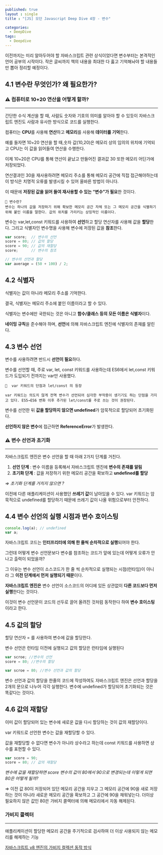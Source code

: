 ```yaml
---
published: true
layout : single
title : "[JS] 모던 Javascript Deep Dive 4장 - 변수"

categories:
  - DeepDive
tags:
  - Deepdive
---
```


이전까지는 미리 알아두어야 할 자바스크립트 관련 상식이었다면 변수부터는 본격적인 언어 공부의 시작이다. 작은 글씨까지 책의 내용을 최대한 다 훓고 기억해놔야 할 내용들만 뽑아 정리할 예정이다.

## 4.1 변수란 무엇인가? 왜 필요한가?

### ⚠ **컴퓨터로 10+20 연산을 어떻게 할까?**

---

간단한 수식 계산을 할 때, 사람도 숫자와 기호의 의미를 알아야 할 수 있듯이 자바스크립트 엔진도 사람과 유사한 방식으로 코드를 실행한다.

컴퓨터는 **CPU**를 사용해 **연산**하고 **메모리**를 사용해 **데이터를 기억**한다.

예를 들자면 10+20 연산을 할 때,숫자 값(10,20)은 메모리 상의 임의의 위치에 기억되고 CPU는 이 값을 읽어들여 연산을 수행한다. 

이제 10+20은 CPU를 통해 연산이 끝났고 만들어진 결과값 30 또한 메모리 어딘가에 저장되었다. 

연산결과인 30을 재사용하려면 메모리 주소를 통해 메모리 공간에 직접 접근해야하는데 이 방식은 치명적 오류를 발생시킬 수 있어 올바른 방법이 아니다.

이 때문에 **저장된 값을 읽어 들여 재사용할 수 있는 “변수”가 필요**한 것이다.
```
📝 변수란?
변수는 하나의 값을 저장하기 위해 확보한 메모리 공간 자체 또는 그 메모리 공간을 식별하기 위해 붙인 이름을 말한다. 값의 위치를 가리키는 상징적인 이름이다.
```


변수는 var,let,const 키워드를 사용하여 **선언**하고 할당 연산자를 사용해 값을 **할당**한다. 그리고 식별자인 변수명을 사용해 변수에 저장된 값을 **참조**한다. 

```jsx
var score;  // 변수의 선언
score = 80; // 값의 할당
score = 90; // 값의 재할당
score;      // 변수의 참조

// 변수의 선언과 할당
var average = (50 + 100) / 2; 
```

## 4.2 식별자

식별자는 값이 아니라 메모리 주소를 기억한다. 

결국, 식별자는 메모리 주소에 붙인 이름이라고 할 수 있다.

식별자는 변수에만 국한되는 것은 아니고 **함수/클래스 등의 모든 이름은 식별자**이다. 

**네이밍 규칙**을 준수해야 하며, **선언**에 의해 자바스크립트 엔진에 식별자의 존재를 알린다.

## 4.3 변수 선언

변수를 사용하려면 반드시 **선언이 필요**하다. 

변수를 선언할 때, 주로 var, let, const 키워드를 사용하는데 ES6에서 let,const 키워드가 도입되기 전까지는 var만 사용했다.

```
📝  var 키워드의 단점과 let/const 의 등장

var 키워드는 의도치 않게 전역 변수가 선언되어 심각한 부작용이 생기기도 하는 단점을 가지고 있다. ES5→ES6 변화 이후 추가된 let/const를 주로 쓰는 것이 권장된다. 
```

변수를 선언한 뒤 **값을 할당하지 않으면 undefined**가 암묵적으로 할당되어 초기화된다. 

**선언하지 않은 변수**에 접근하면 **ReferenceError**가 발생한다.

### ⚠ 변수 선언과 초기화

---

자바스크립트 엔진은 변수 선언을 할 때 아래 2가지 단계를 거친다.

1. **선언 단계** : 변수 이름을 등록해서 자바스크립트 엔진에 **변수의 존재를 알림**
2. **초기화 단계** : 값을 저장하기 위한 메모리 공간을 확보하고 **undefined를 할당**

*⇒ 초기화 단계를 거치지 않으면 ?*

이전에 다른 애플리케이션이 사용했던 **쓰레기 값**이 남아있을 수 있다. var 키워드는 암묵적으로 undefined를 할당하기 때문에 쓰레기 값이 나올 위험으로부터 안전하다.

## 4.4 변수 선언의 실행 시점과 변수 호이스팅

```jsx
console.log(a); // undefined
var a; 
```

자바스크립트 코드는 **인터프리터에 의해 한 줄씩 순차적으로 실행**되어야 한다.

그런데 어떻게 변수 선언문보다 변수를 참조하는 코드가 앞에 있는데 어떻게 오류가 안나고 출력이 되었을까?

그 이유는 변수 선언이 소스코드가 한 줄 씩 순차적으로 실행되는 시점(런타임)이 아니라 그 **이전 단계에서 먼저 실행되기 때문**이다.

**자바스크립트 엔진은** 변수 선언이 소스코드의 어디에 있든 상관없이 **다른 코드보다 먼저 실행**한다는 것이다. 

이것이 변수 선언문이 코드의 선두로 끌어 올려진 것처럼 동작한다 하여 **변수 호이스팅**이라고 한다.

## 4.5 값의 할당

할당 연산자 = 를 사용하여 변수에 값을 할당한다. 

변수 선언은 런타임 이전에 실행되고 값의 할당은 런타임에 실행된다

```jsx
var scroe; //변수의 선언
score = 80; //변수의 할당

var scroe = 80; //변수 선언과 값의 할당
```

변수 선언과 값의 할당을 한줄의 코드에 작성하여도 자바스크립트 엔진은 선언과 할당을 2개의 문으로 나누어 각각 실행한다.  변수에 undefined가 할당되어 초기화되는 것은 똑같다는 것이다.

## 4.6 값의 재할당

이미 값이 할당되어 있는 변수에 새로운 값을 다시 할당하는 것이 값의 재할당이다.

var 키워드로 선언한 변수는 값을 재할당할 수 있다.

값을 재할당할 수 없다면 변수가 아니라 상수라고 하는데 const 키워드를 사용하면 상수를 표현할 수 있다. 

```jsx
var score = 90;
score = 80; // 값의 재할당
```

 *변수에 값을 재할당하면 score 변수의 값이 80에서 90으로 변경되는데 이렇게 되면 80은 어떻게 될까?*

⇒ 이전 값 80이 저장되어 있던 메모리 공간을 지우고 그 메모리 공간에 90을 새로 저장하는 것이 아니라 새로운 메모리 공간을 확보하고 그 공간에 90을 채워넣는다. 더이상 필요하지 않은 값인 80은 가비지 콜렉터에 의해 메모리에서 자동 해제된다.

### 가비지 콜렉터

---

애플리케이션이 할당한 메모리 공간을 주기적으로 검사하여 더 이상 사용되지 않는 메모리를 해제하는 기능

[자바스크립트 v8 엔진의 가비지 컬렉션 동작 방식](https://fe-developers.kakaoent.com/2022/220519-garbage-collection/)

